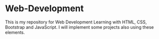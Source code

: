 # Web-Development
This is my repository for Web Development Learning with HTML, CSS, Bootstrap and JavaScript. I will implement some projects also using these elements.
